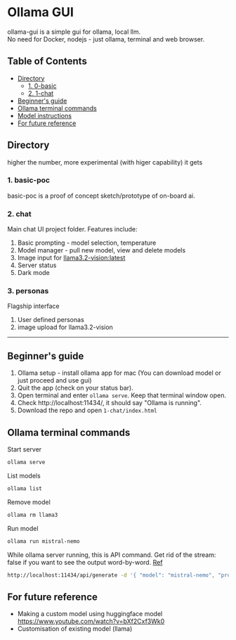 # Ollama GUI
ollama-gui is a simple gui for ollama, local llm.  
No need for Docker, nodejs - just ollama, terminal and web browser.  

## Table of Contents
- [Directory](#directory)
  - [1. 0-basic](#1-0-basic)
  - [2. 1-chat](#2-1-chat)
- [Beginner's guide](#beginners-guide)
- [Ollama terminal commands](#ollama-terminal-commands)
- [Model instructions](#model-instructions)
- [For future reference](#for-future-reference)

## Directory
higher the number, more experimental (with higer capability) it gets
### 1. basic-poc
basic-poc is a proof of concept sketch/prototype of on-board ai.
### 2. chat
Main chat UI project folder. Features include:
1) Basic prompting - model selection, temperature
2) Model manager - pull new model, view and delete models
3) Image input for [llama3.2-vision:latest](https://ollama.com/library/llama3.2-vision)
4) Server status
5) Dark mode
### 3. personas
Flagship interface 
1) User defined personas
2) image upload for llama3.2-vision

---

## Beginner's guide
1. Ollama setup - install ollama app for mac (You can download model or just proceed and use gui)
2. Quit the app (check on your status bar). 
3. Open terminal and enter `ollama serve`. Keep that terminal window open.
4. Check http://localhost:11434/, it should say "Ollama is running".
5. Download the repo and open `1-chat/index.html`

## Ollama terminal commands
Start server
```bash
ollama serve
```
List models
```bash
ollama list
```
Remove model
```bash
ollama rm llama3
```
Run model
```bash
ollama run mistral-nemo
```
While ollama server running, this is API command. Get rid of the stream: false if you want to see the output word-by-word. [Ref](https://dev.to/jayantaadhikary/using-the-ollama-api-to-run-llms-and-generate-responses-locally-18b7)
```bash
http://localhost:11434/api/generate -d '{ "model": "mistral-nemo", "prompt": "What is water made of?", "stream": false }'
```

## For future reference
- Making a custom model using huggingface model https://www.youtube.com/watch?v=bXf2Cxf3Wk0
- Customisation of existing model (llama) 
